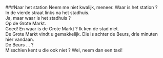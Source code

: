 ###Naar het station
Neem me niet kwalijk, meneer. Waar is het station ?  
In de vierde straat links na het stadhuis.  
Ja, maar waar is het stadhuis ?  
Op de Grote Markt.  
Goed! En waar is de Grote Markt ? Ik ken de stad niet.  
De Grote Markt vindt u gemakkelijk. Die is achter de Beurs, drie minuten hier vandaan.  
De Beurs ... ?  
Misschien kent u die ook niet ? Wel, neem dan een taxi!
